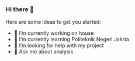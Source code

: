 ### Hi there 👋


Here are some ideas to get you started:

- 🔭 I’m currently working on house
- 🌱 I’m currently learning Politeknik Negeri Jakrta
- 🤔 I’m looking for help with my project
- 💬 Ask me about analysis
